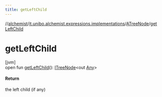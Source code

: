 ```yaml
---
title: getLeftChild
---
```

//[alchemist](../../../index.html)/[it.unibo.alchemist.expressions.implementations](../index.html)/[ATreeNode](index.html)/[getLeftChild](get-left-child.html)



# getLeftChild



[jvm]\
open fun [getLeftChild](get-left-child.html)(): [ITreeNode](../../it.unibo.alchemist.expressions.interfaces/-i-tree-node/index.html)<out [Any](https://kotlinlang.org/api/latest/jvm/stdlib/kotlin/-any/index.html)>



#### Return



the left child (if any)




